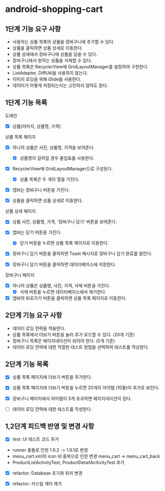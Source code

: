 # android-shopping-cart

## 1단계 기능 요구 사항
- 사용자는 상품 목록의 상품을 장바구니에 추가할 수 있다.
- 상품을 클릭하면 상품 상세로 이동한다.
- 상품 상세에서 장바구니에 상품을 담을 수 있다.
- 장바구니에서 원하는 상품을 삭제할 수 있다.
- 상품 목록은 RecyclerView에 GridLayoutManager를 설정하여 구현한다.
- ListAdapter, DiffUtil을 사용하지 않는다.
- 이미지 로딩을 위해 Glide를 사용한다.
- 데이터가 어떻게 저장되는지는 고민하지 않아도 된다.

## 1단계 기능 목록
도메인 
  - [x] 상품(이미지, 상품명, 가격) 

상품 목록 페이지
- [x] 하나의 상품은 사진, 상품명, 가격을 보여준다.
  - [x] 상품명이 길어질 경우 줄임표를 사용한다.
- [x] RecyclerView에 GridLayoutManager으로 구성된다.
  - [x] 상품 목록은 두 개의 열을 가진다.
- [x] 앱바는 장바구니 버튼을 가진다.
- [x] 상품을 클릭하면 상품 상세로 이동한다.


상품 상세 페이지
- [x] 상품 사진, 상품명, 가격, '장바구니 담기' 버튼을 보여준다.
- [x] 앱바는 닫기 버튼을 가진다.
  - [x] 닫기 버튼을 누르면 상품 목록 페이지로 이동한다.
- [x] 장바구니 담기 버튼을 클릭하면 Toast 메시지로 장바구니 담기 완료를 알린다.
- [x] 장바구니 담기 버튼을 클릭하면 데이터베이스에 저장한다.


장바구니 페이지
- [x] 하나의 상품은 상품명, 사진, 가격, 삭제 버튼을 가진다.
  - [x] 삭제 버튼을 누르면 데이터베이스에서 제거한다.
- [x] 앱바의 뒤로가기 버튼을 클릭하면 상품 목록 페이지로 이동한다.

## 2단계 기능 요구 사항
- 데이터 로딩 전략을 적용한다.
- 상품 목록에서 더보기 버튼을 눌러 추가 로드할 수 있다. (20개 기준)
- 장바구니 목록은 페이지네이션이 되어야 한다. (5개 기준)
- 데이터 로딩 전략에 대한 적절한 테스트 방법을 선택하여 테스트를 작성한다.

## 2단계 기능 목록
- [x] 상품 목록 페이지에 더보기 버튼을 추가한다.
- [x] 상품 목록 페이지에 더보기 버튼을 누르면 20개의 아이템 (10줄)이 추가로 보인다.
- [x] 장바구니 페이지에서 아이템이 5개 초과하면 페이지네이션이 된다.
- [ ] 데이터 로딩 전략에 대한 테스트를 작성한다.


## 1,2단계 피드백 반영 및 변경 사항
- [x] test: UI 테스트 코드 추가
- runner 충돌로 인한 1.6.2 -> 1.6.1로 변경
- menu_cart.xml의 icon Id 중복으로 인한 변경 menu_cart -> menu_cart_back
- ProductListActivityTest, ProductDetailAcitivityTest 추가

- [x] refactor: Database 초기화 위치 변경

- [x] refactor: 커스텀 게터 제거
